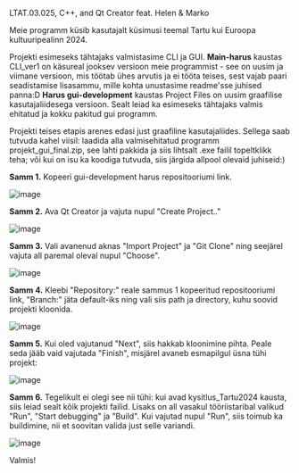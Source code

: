 LTAT.03.025, C++, and Qt Creator feat. Helen & Marko

Meie programm küsib kasutajalt küsimusi teemal Tartu kui Euroopa kultuuripealinn 2024.

Projekti esimeseks tähtajaks valmistasime CLI ja GUI.
**Main-harus** kaustas CLI_ver1 on käsureal jooksev versioon meie programmist - see on uusim ja viimane versioon, mis töötab ühes arvutis ja ei tööta teises, sest vajab paari seadistamise lisasammu, mille kohta unustasime readme'sse juhised panna:D
**Harus gui-development** kaustas Project Files on uusim graafilise kasutajaliidesega versioon. Sealt leiad ka esimeseks tähtajaks valmis ehitatud ja kokku pakitud gui programm. 

Projekti teises etapis arenes edasi just graafiline kasutajaliides. 
Sellega saab tutvuda kahel viisil: laadida alla valmisehitatud programm projekt_gui_final.zip, see lahti pakkida ja siis lihtsalt .exe failil topeltklikk teha; või kui on isu ka koodiga tutvuda, siis järgida allpool olevaid juhiseid:)


**Samm 1.** Kopeeri gui-development harus repositooriumi link.

![image](https://github.com/HelenLeikmaa/cpp_projekt/assets/93259798/cceea425-2320-4203-9f92-03b513cae3e0)


**Samm 2.** Ava Qt Creator ja vajuta nupul "Create Project.."

![image](https://github.com/HelenLeikmaa/cpp_projekt/assets/93259798/ec6beb4d-14fa-4ac0-9d43-dd1242b14379)


**Samm 3.** Vali avanenud aknas "Import Project" ja "Git Clone" ning seejärel vajuta all paremal oleval nupul "Choose".

![image](https://github.com/HelenLeikmaa/cpp_projekt/assets/93259798/40702c86-9c30-4154-b100-249314f4b0d8)


**Samm 4.** Kleebi "Repository:" reale sammus 1 kopeeritud repositooriumi link, "Branch:" jäta default-iks ning vali siis path ja directory, kuhu soovid projekti kloonida.

![image](https://github.com/HelenLeikmaa/cpp_projekt/assets/93259798/38e909e6-0376-4161-b26e-bb5234ffe7ce)


**Samm 5.** Kui oled vajutanud "Next", siis hakkab kloonimine pihta. Peale seda jääb vaid vajutada "Finish", misjärel avaneb esmapilgul üsna tühi projekt: 

![image](https://github.com/HelenLeikmaa/cpp_projekt/assets/93259798/e9c7c669-20be-4cff-a806-2516c5beb854)


**Samm 6.** Tegelikult ei olegi see nii tühi: kui avad kysitlus_Tartu2024 kausta, siis leiad sealt kõik projekti failid. Lisaks on all vasakul tööriistaribal valikud "Run", "Start debugging" ja "Build". Kui vajutad nupul "Run", siis toimub ka buildimine, nii et soovitan valida just selle variandi.


![image](https://github.com/HelenLeikmaa/cpp_projekt/assets/93259798/3b179f80-f98e-4056-b7ed-1f4d6acf0560)



Valmis!
